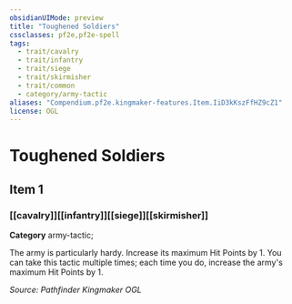 ```yaml
---
obsidianUIMode: preview
title: "Toughened Soldiers"
cssclasses: pf2e,pf2e-spell
tags:
  - trait/cavalry
  - trait/infantry
  - trait/siege
  - trait/skirmisher
  - trait/common
  - category/army-tactic
aliases: "Compendium.pf2e.kingmaker-features.Item.IiD3kKszFfHZ9cZ1"
license: OGL
---
```

# Toughened Soldiers
## Item 1
### [[cavalry]][[infantry]][[siege]][[skirmisher]]

**Category** army-tactic; 




The army is particularly hardy. Increase its maximum Hit Points by 1. You can take this tactic multiple times; each time you do, increase the army's maximum Hit Points by 1.

*Source: Pathfinder Kingmaker*
*OGL*